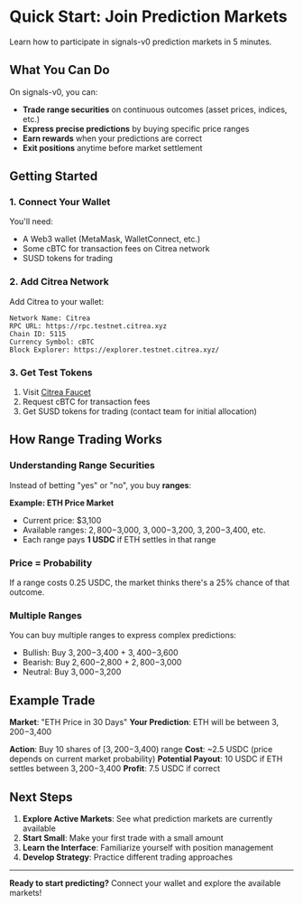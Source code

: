 # Quick Start: Join Prediction Markets

Learn how to participate in signals-v0 prediction markets in 5 minutes.

## What You Can Do

On signals-v0, you can:

- **Trade range securities** on continuous outcomes (asset prices, indices, etc.)
- **Express precise predictions** by buying specific price ranges
- **Earn rewards** when your predictions are correct
- **Exit positions** anytime before market settlement

## Getting Started

### 1. Connect Your Wallet

You'll need:

- A Web3 wallet (MetaMask, WalletConnect, etc.)
- Some cBTC for transaction fees on Citrea network
- SUSD tokens for trading

### 2. Add Citrea Network

Add Citrea to your wallet:

```
Network Name: Citrea
RPC URL: https://rpc.testnet.citrea.xyz
Chain ID: 5115
Currency Symbol: cBTC
Block Explorer: https://explorer.testnet.citrea.xyz/
```

### 3. Get Test Tokens

1. Visit [Citrea Faucet](https://faucet.testnet.citrea.xyz/)
2. Request cBTC for transaction fees
3. Get SUSD tokens for trading (contact team for initial allocation)

## How Range Trading Works

### Understanding Range Securities

Instead of betting "yes" or "no", you buy **ranges**:

**Example: ETH Price Market**

- Current price: $3,100
- Available ranges: $2,800-$3,000, $3,000-$3,200, $3,200-$3,400, etc.
- Each range pays **1 USDC** if ETH settles in that range

### Price = Probability

If a range costs 0.25 USDC, the market thinks there's a 25% chance of that outcome.

### Multiple Ranges

You can buy multiple ranges to express complex predictions:

- Bullish: Buy $3,200-$3,400 + $3,400-$3,600
- Bearish: Buy $2,600-$2,800 + $2,800-$3,000
- Neutral: Buy $3,000-$3,200

## Example Trade

**Market**: "ETH Price in 30 Days"
**Your Prediction**: ETH will be between $3,200-$3,400

**Action**: Buy 10 shares of [$3,200-$3,400) range
**Cost**: ~2.5 USDC (price depends on current market probability)
**Potential Payout**: 10 USDC if ETH settles between $3,200-$3,400
**Profit**: 7.5 USDC if correct

## Next Steps

1. **Explore Active Markets**: See what prediction markets are currently available
2. **Start Small**: Make your first trade with a small amount
3. **Learn the Interface**: Familiarize yourself with position management
4. **Develop Strategy**: Practice different trading approaches

---

**Ready to start predicting?** Connect your wallet and explore the available markets!
